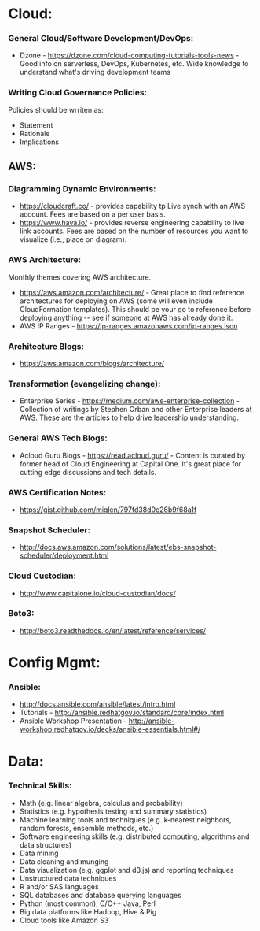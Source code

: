 # Cloud:

### General Cloud/Software Development/DevOps:
* Dzone - https://dzone.com/cloud-computing-tutorials-tools-news - Good info on serverless, DevOps, Kubernetes, etc. Wide knowledge to understand what's driving development teams

### Writing Cloud Governance Policies:
Policies should be wrriten as:
* Statement
* Rationale
* Implications

## AWS:

### Diagramming Dynamic Environments:
* https://cloudcraft.co/ - provides capability tp Live synch with an AWS account.  Fees are based on a per user basis.
* https://www.hava.io/ - provides reverse engineering capability to live link accounts.  Fees are based on the number of resources you want to visualize (i.e., place on diagram).

### AWS Architecture:
Monthly themes covering AWS architecture.
* https://aws.amazon.com/architecture/ - Great place to find reference architectures for deploying on AWS (some will even include CloudFormation templates). This should be your go to reference before deploying anything -- see if someone at AWS has already done it.
* AWS IP Ranges - https://ip-ranges.amazonaws.com/ip-ranges.json

### Architecture Blogs:
* https://aws.amazon.com/blogs/architecture/

### Transformation (evangelizing change):
* Enterprise Series - https://medium.com/aws-enterprise-collection - Collection of writings by Stephen Orban and other Enterprise leaders at AWS. These are the articles to help drive leadership understanding.

### General AWS Tech Blogs:
* Acloud Guru Blogs - https://read.acloud.guru/ - Content is curated by former head of Cloud Engineering at Capital One. It's great place for cutting edge discussions and tech details.

### AWS Certification Notes:
* https://gist.github.com/miglen/797fd38d0e26b9f68a1f

### Snapshot Scheduler: 
* http://docs.aws.amazon.com/solutions/latest/ebs-snapshot-scheduler/deployment.html

### Cloud Custodian: 
* http://www.capitalone.io/cloud-custodian/docs/

### Boto3: 
* http://boto3.readthedocs.io/en/latest/reference/services/



# Config Mgmt:

### Ansible:
* http://docs.ansible.com/ansible/latest/intro.html
* Tutorials - http://ansible.redhatgov.io/standard/core/index.html
* Ansible Workshop Presentation - http://ansible-workshop.redhatgov.io/decks/ansible-essentials.html#/



# Data:

### Technical Skills:
* Math (e.g. linear algebra, calculus and probability)
* Statistics (e.g. hypothesis testing and summary statistics)
* Machine learning tools and techniques (e.g. k-nearest neighbors, random forests, ensemble methods, etc.)
* Software engineering skills (e.g. distributed computing, algorithms and data structures)
* Data mining
* Data cleaning and munging
* Data visualization (e.g. ggplot and d3.js) and reporting techniques
* Unstructured data techniques
* R and/or SAS languages
* SQL databases and database querying languages
* Python (most common), C/C++ Java, Perl
* Big data platforms like Hadoop, Hive & Pig
* Cloud tools like Amazon S3
